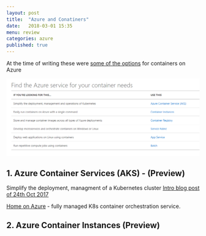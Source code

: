 ```yaml
---
layout: post
title:  "Azure and Conatiners"
date:   2018-03-01 15:35
menu: review
categories: azure 
published: true 
---
```

At the time of writing these were [some of the options](https://azure.microsoft.com/en-gb/services/container-instances/) for containers on Azure

![ps](/assets/2018-03-01/container.png)

## 1. Azure Container Services (AKS) - (Preview)
Simplify the deployment, managment of a Kubernetes cluster
[Intro blog post of 24th Oct 2017](https://azure.microsoft.com/en-gb/blog/introducing-azure-container-service-aks-managed-kubernetes-and-azure-container-registry-geo-replication/)

[Home on Azure](https://azure.microsoft.com/en-us/services/container-service/) - fully managed K8s container orchestration service.

## 2. Azure Container Instances (Preview)
